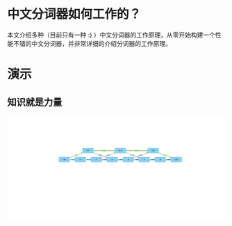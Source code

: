 # 中文分词器如何工作的？

本文介绍多种（目前只有一种 :) ）中文分词器的工作原理，从零开始构建一个性能不错的中文分词器，并非常详细的介绍分词器的工作原理。

# 演示

## 知识就是力量
![demo how tokenizer works of 'knowledge is power'](demo/knowledge_is_power/knowledge_is_power.graphml.png)
